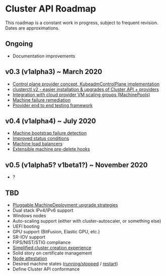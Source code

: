 # Cluster API Roadmap

This roadmap is a constant work in progress, subject to frequent revision. Dates are approximations.

## Ongoing

- Documentation improvements

## v0.3 (v1alpha3) ~ March 2020

- [Control plane provider concept, KubeadmControlPlane implementation](https://github.com/kubernetes-sigs/cluster-api/blob/bf51a2502f9007b531f6a9a2c1a4eae1586fb8ca/docs/proposals/20191017-kubeadm-based-control-plane.md)
- [clusterctl v2 - easier installation & upgrades of Cluster API + providers](https://github.com/kubernetes-sigs/cluster-api/blob/bf51a2502f9007b531f6a9a2c1a4eae1586fb8ca/docs/proposals/20191016-clusterctl-redesign.md)
- [Integration with cloud provider VM scaling groups (MachinePools)](https://github.com/kubernetes-sigs/cluster-api/blob/bf51a2502f9007b531f6a9a2c1a4eae1586fb8ca/docs/proposals/20190919-machinepool-api.md)
- [Machine failure remediation](https://github.com/kubernetes-sigs/cluster-api/blob/bf51a2502f9007b531f6a9a2c1a4eae1586fb8ca/docs/proposals/20191030-machine-health-checking.md)
- [Provider end to end testing framework](https://github.com/kubernetes-sigs/cluster-api/blob/bf51a2502f9007b531f6a9a2c1a4eae1586fb8ca/docs/proposals/20191016-e2e-test-framework.md)

## v0.4 (v1alpha4) ~ July 2020

- [Machine bootstrap failure detection](https://github.com/kubernetes-sigs/cluster-api-provider-aws/issues/972)
- [Improved status conditions](https://github.com/kubernetes-sigs/cluster-api/issues/1658)
- [Machine load balancers](https://github.com/kubernetes-sigs/cluster-api/issues/1250)
- [Extensible machine pre-delete hooks](https://github.com/kubernetes-sigs/cluster-api/issues/1514)

## v0.5 (v1alpha5? v1beta1?) ~ November 2020

- ?

## TBD

- [Pluggable MachineDeployment upgrade strategies](https://github.com/kubernetes-sigs/cluster-api/issues/1754)
- Dual stack IPv4/IPv6 support
- Windows nodes
- Auto-scaling support (either with cluster-autoscaler, or something else)
- UEFI booting
- GPU support (BitFusion, Elastic GPU, etc.)
- SR-IOV support
- FIPS/NIST/STIG compliance
- [Simplified cluster creation experience](https://github.com/kubernetes-sigs/cluster-api/issues/1227)
- Solid story on certificate management
- [Node attestation](https://github.com/kubernetes-sigs/cluster-api/issues/1739)
- Desired machine states ([running/stopped](https://github.com/kubernetes-sigs/cluster-api/issues/1810) / [restart](https://github.com/kubernetes-sigs/cluster-api/issues/1808))
- Define Cluster API conformance
